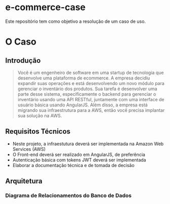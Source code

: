 # e-commerce-case
Este repositório tem como objetivo a resolução de um caso de uso.

# O Caso
## Introdução
> Você é um engenheiro de software em uma startup de tecnologia que desenvolve uma plataforma de ecommerce.
A empresa decidiu expandir suas operações e está desenvolvendo um novo módulo para gerenciar o inventário
dos produtos.
Sua tarefa é desenvolver uma parte desse sistema, especificamente o backend para gerenciar o inventário
usando uma API RESTful, juntamente com uma interface de usuário básica usando AngularJS.
Além disso, a empresa está migrando sua infraestrutura para a AWS, então você precisa implantar sua solução na
AWS.

## Requisitos Técnicos
 - Neste projeto, a infraestutura deverá ser implementada na Amazon Web Services (AWS)
 - O Front-end deverá ser realizado em AngularJS, de preferência
 - Autenticação básica com tokens JWT deverá ser implementada
 - Elaborar a documentação técnica e de tomada de decisão

## Arquitetura


### Diagrama de Relacionamentos do Banco de Dados